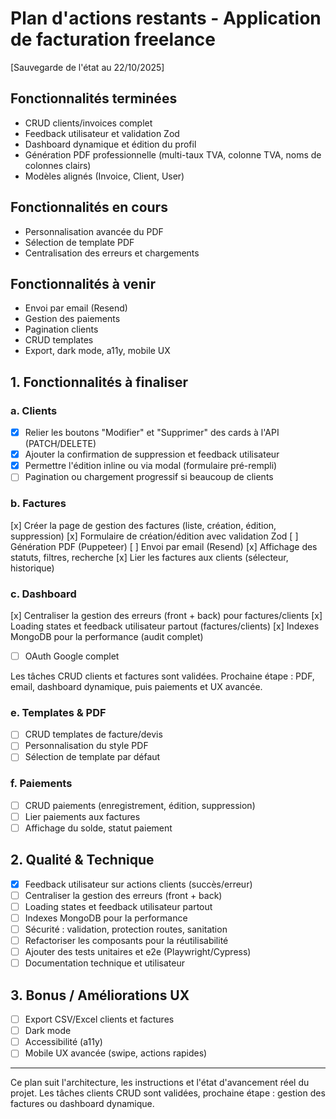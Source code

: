 # Plan d'actions restants - Application de facturation freelance
[Sauvegarde de l'état au 22/10/2025]

## Fonctionnalités terminées
- CRUD clients/invoices complet
- Feedback utilisateur et validation Zod
- Dashboard dynamique et édition du profil
- Génération PDF professionnelle (multi-taux TVA, colonne TVA, noms de colonnes clairs)
- Modèles alignés (Invoice, Client, User)

## Fonctionnalités en cours
- Personnalisation avancée du PDF
- Sélection de template PDF
- Centralisation des erreurs et chargements

## Fonctionnalités à venir
- Envoi par email (Resend)
- Gestion des paiements
- Pagination clients
- CRUD templates
- Export, dark mode, a11y, mobile UX

## 1. Fonctionnalités à finaliser

### a. Clients
- [x] Relier les boutons "Modifier" et "Supprimer" des cards à l'API (PATCH/DELETE)
- [x] Ajouter la confirmation de suppression et feedback utilisateur
- [x] Permettre l'édition inline ou via modal (formulaire pré-rempli)
- [ ] Pagination ou chargement progressif si beaucoup de clients

### b. Factures
 [x] Créer la page de gestion des factures (liste, création, édition, suppression)
 [x] Formulaire de création/édition avec validation Zod
 [ ] Génération PDF (Puppeteer)
 [ ] Envoi par email (Resend)
 [x] Affichage des statuts, filtres, recherche
 [x] Lier les factures aux clients (sélecteur, historique)

### c. Dashboard
 [x] Centraliser la gestion des erreurs (front + back) pour factures/clients
 [x] Loading states et feedback utilisateur partout (factures/clients)
 [x] Indexes MongoDB pour la performance (audit complet)
- [ ] OAuth Google complet

 Les tâches CRUD clients et factures sont validées. Prochaine étape : PDF, email, dashboard dynamique, puis paiements et UX avancée.
### e. Templates & PDF
- [ ] CRUD templates de facture/devis
- [ ] Personnalisation du style PDF
- [ ] Sélection de template par défaut

### f. Paiements
- [ ] CRUD paiements (enregistrement, édition, suppression)
- [ ] Lier paiements aux factures
- [ ] Affichage du solde, statut paiement

## 2. Qualité & Technique
- [x] Feedback utilisateur sur actions clients (succès/erreur)
- [ ] Centraliser la gestion des erreurs (front + back)
- [ ] Loading states et feedback utilisateur partout
- [ ] Indexes MongoDB pour la performance
- [ ] Sécurité : validation, protection routes, sanitation
- [ ] Refactoriser les composants pour la réutilisabilité
- [ ] Ajouter des tests unitaires et e2e (Playwright/Cypress)
- [ ] Documentation technique et utilisateur

## 3. Bonus / Améliorations UX
- [ ] Export CSV/Excel clients et factures
- [ ] Dark mode
- [ ] Accessibilité (a11y)
- [ ] Mobile UX avancée (swipe, actions rapides)

---

Ce plan suit l'architecture, les instructions et l'état d'avancement réel du projet. Les tâches clients CRUD sont validées, prochaine étape : gestion des factures ou dashboard dynamique.
